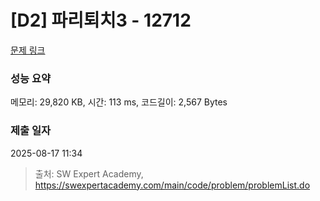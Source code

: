 # [D2] 파리퇴치3 - 12712 

[문제 링크](https://swexpertacademy.com/main/code/problem/problemDetail.do?contestProbId=AXuARWAqDkQDFARa) 

### 성능 요약

메모리: 29,820 KB, 시간: 113 ms, 코드길이: 2,567 Bytes

### 제출 일자

2025-08-17 11:34



> 출처: SW Expert Academy, https://swexpertacademy.com/main/code/problem/problemList.do